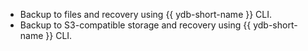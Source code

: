 * Backup to files and recovery using {{ ydb-short-name }} CLI.
* Backup to S3-compatible storage and recovery using {{ ydb-short-name }} CLI.
